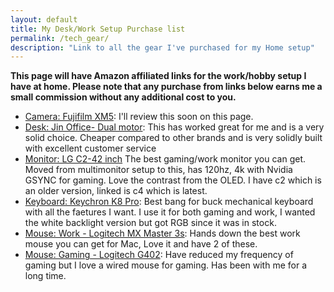 ```yaml
---
layout: default
title: My Desk/Work Setup Purchase list
permalink: /tech_gear/
description: "Link to all the gear I've purchased for my Home setup"
---
```

**This page will have Amazon affiliated links for the work/hobby setup I have at home. Please note that any purchase from links below earns me a small commission without any additional cost to you.**
* [Camera: Fujifilm XM5](https://amzn.to/44UwP9a): I'll review this soon on this page. 
* [Desk: Jin Office- Dual motor](https://amzn.to/44UzHmr): This has worked great for me and is a very solid choice. Cheaper compared to other brands and is very solidly built with excellent customer service
* [Monitor: LG C2-42 inch](https://www.lg.com/in/tv-soundbars/oled/oled42c44la/?srsltid=AfmBOoqJSPWWr1lScIp8UTuwfKsxi62vFmGCQ_wD8gn2FJ5M7-7WFNJe) The best gaming/work monitor you can get. Moved from multimonitor setup to this, has 120hz, 4k with Nvidia GSYNC for gaming. Love the contrast from the OLED. I have c2 which is an older version, linked is c4 which is latest.
* [Keyboard: Keychron K8 Pro](https://amzn.to/44IQLKZ): Best bang for buck mechanical keyboard with all the faetures I want. I use it for both gaming and work, I wanted the white backlight version but got RGB since it was in stock.
* [Mouse: Work - Logitech MX Master 3s](https://amzn.to/44opzCu): Hands down the best work mouse you can get for Mac, Love it and have 2 of these. 
* [Mouse: Gaming - Logitech G402](https://amzn.to/4lPGUKu): Have reduced my frequency of gaming but I love a wired mouse for gaming. Has been with me for a long time. 





